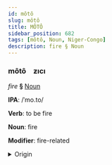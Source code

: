 ```yaml
---
id: môtô
slug: môtô
title: MÔTÔ
sidebar_position: 682
tags: [môtô, Noun, Niger-Congo]
description: fire § Noun
---
```


### môtô&emsp;<span kind="abugida">ƶıcı</span>

*fire* **§** [Noun](../../tags/Noun)

**IPA**: /ˈmo.to/

**Verb**: to be fire

**Noun**: fire

**Modifier**: fire-related

<details>
    <summary>Origin</summary>
    Mwani moto /ˈmó.to/<br/>
    <em>Niger-Congo Language Family</em>
</details>